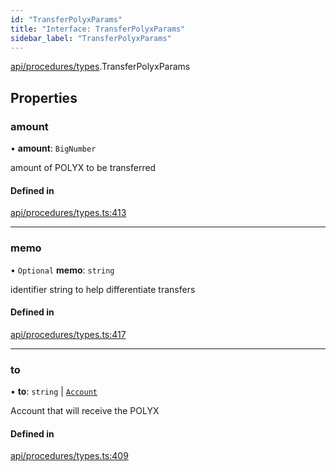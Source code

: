 ```yaml
---
id: "TransferPolyxParams"
title: "Interface: TransferPolyxParams"
sidebar_label: "TransferPolyxParams"
---
```


[api/procedures/types](../../../../../modules/API/Procedures/Types/Types.md).TransferPolyxParams

## Properties

### amount

• **amount**: `BigNumber`

amount of POLYX to be transferred

#### Defined in

[api/procedures/types.ts:413](https://github.com/PolymeshAssociation/polymesh-sdk/blob/31fdce23/src/api/procedures/types.ts#L413)

___

### memo

• `Optional` **memo**: `string`

identifier string to help differentiate transfers

#### Defined in

[api/procedures/types.ts:417](https://github.com/PolymeshAssociation/polymesh-sdk/blob/31fdce23/src/api/procedures/types.ts#L417)

___

### to

• **to**: `string` \| [`Account`](../../../../../classes/API/Entities/Account/Account.md)

Account that will receive the POLYX

#### Defined in

[api/procedures/types.ts:409](https://github.com/PolymeshAssociation/polymesh-sdk/blob/31fdce23/src/api/procedures/types.ts#L409)
